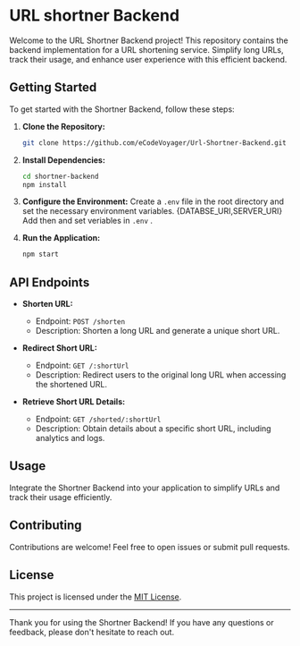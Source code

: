 # URL shortner Backend

Welcome to the URL Shortner Backend project! This repository contains the backend implementation for a URL shortening service. Simplify long URLs, track their usage, and enhance user experience with this efficient backend.

## Getting Started

To get started with the Shortner Backend, follow these steps:

1. **Clone the Repository:**
   ```bash
   git clone https://github.com/eCodeVoyager/Url-Shortner-Backend.git

2. **Install Dependencies:**
   ```bash
   cd shortner-backend
   npm install
   ```

3. **Configure the Environment:**
   Create a `.env` file in the root directory and set the necessary environment variables. {DATABSE_URI,SERVER_URI} Add then and set veriables in `.env` . 

4. **Run the Application:**
   ```bash
   npm start
   ```

## API Endpoints

- **Shorten URL:**
  - Endpoint: `POST /shorten`
  - Description: Shorten a long URL and generate a unique short URL.

- **Redirect Short URL:**
  - Endpoint: `GET /:shortUrl`
  - Description: Redirect users to the original long URL when accessing the shortened URL.

- **Retrieve Short URL Details:**
  - Endpoint: `GET /shorted/:shortUrl`
  - Description: Obtain details about a specific short URL, including analytics and logs.

## Usage

Integrate the Shortner Backend into your application to simplify URLs and track their usage efficiently.

## Contributing

Contributions are welcome! Feel free to open issues or submit pull requests.

## License

This project is licensed under the [MIT License](LICENSE).

---

Thank you for using the Shortner Backend! If you have any questions or feedback, please don't hesitate to reach out.
